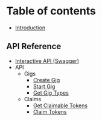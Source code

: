 # Table of contents

- [Introduction](README.md)

## API Reference

- [Interactive API (Swagger)](api/swagger.md)
- API
  - Gigs
    - [Create Gig](api/gigs-create.md)
    - [Start Gig](api/gigs-start.md)
    - [Get Gig Types](api/gigs-types.md)
  - Claims
    - [Get Claimable Tokens](api/claim.md#get-claimable-tokens)
    - [Claim Tokens](api/claim.md#claim-tokens)
